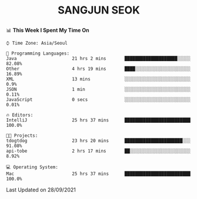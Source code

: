 <h1>
 <p align="center">
   SANGJUN SEOK
 </p>
</h1>

<!--START_SECTION:waka-->
📊 **This Week I Spent My Time On** 

```text
⌚︎ Time Zone: Asia/Seoul

💬 Programming Languages: 
Java                     21 hrs 2 mins       ████████████████████░░░░░   82.08% 
Other                    4 hrs 19 mins       ████░░░░░░░░░░░░░░░░░░░░░   16.89% 
XML                      13 mins             ░░░░░░░░░░░░░░░░░░░░░░░░░   0.9% 
JSON                     1 min               ░░░░░░░░░░░░░░░░░░░░░░░░░   0.11% 
JavaScript               0 secs              ░░░░░░░░░░░░░░░░░░░░░░░░░   0.01%

🔥 Editors: 
IntelliJ                 25 hrs 37 mins      █████████████████████████   100.0%

🐱‍💻 Projects: 
tdogtdog                 23 hrs 20 mins      ██████████████████████░░░   91.08% 
api-tobe                 2 hrs 17 mins       ██░░░░░░░░░░░░░░░░░░░░░░░   8.92%

💻 Operating System: 
Mac                      25 hrs 37 mins      █████████████████████████   100.0%

```


 Last Updated on 28/09/2021
<!--END_SECTION:waka-->
